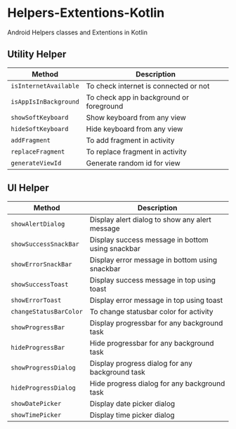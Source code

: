 # Helpers-Extentions-Kotlin
Android Helpers classes and Extentions in Kotlin


## Utility Helper

Method | Description
------ | -----------
`isInternetAvailable` | To check internet is connected or not
`isAppIsInBackground` | To check app in background or foreground
`showSoftKeyboard` | Show keyboard from any view
`hideSoftKeyboard` | Hide keyboard from any view
`addFragment` | To add fragment in activity
`replaceFragment` | To replace fragment in activity
`generateViewId` | Generate random id for view

## UI Helper
Method | Description
------ | -----------
`showAlertDialog` | Display alert dialog to show any alert message
`showSuccessSnackBar` | Display success message in bottom using snackbar
`showErrorSnackBar` | Display error message in bottom using snackbar
`showSuccessToast` | Display success message in top using toast
`showErrorToast` | Display error message in top using toast
`changeStatusBarColor` | To change statusbar color for activity
`showProgressBar` | Display progressbar for any background task
`hideProgressBar` | Hide progressbar for any background task
`showProgressDialog` | Display progress dialog for any background task
`hideProgressDialog` | Hide progress dialog for any background task
`showDatePicker` | Display date picker dialog
`showTimePicker` | Display time picker dialog

